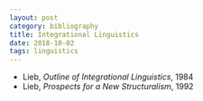 ```yaml
---
layout: post
category: bibliography
title: Integrational Linguistics
date: 2018-10-02
tags: linguistics
---
```


* Lieb, *Outline of Integrational Linguistics*, 1984
* Lieb, *Prospects for a New Structuralism*, 1992
